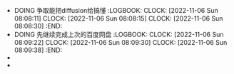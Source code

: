 - DOING 争取能把diffusion给搞懂
  :LOGBOOK:
  CLOCK: [2022-11-06 Sun 08:08:11]
  CLOCK: [2022-11-06 Sun 08:08:15]
  CLOCK: [2022-11-06 Sun 08:08:30]
  :END:
- DOING 先继续完成上次的百度网盘
  :LOGBOOK:
  CLOCK: [2022-11-06 Sun 08:09:22]
  CLOCK: [2022-11-06 Sun 08:09:30]
  CLOCK: [2022-11-06 Sun 08:09:38]
  :END:
-
-